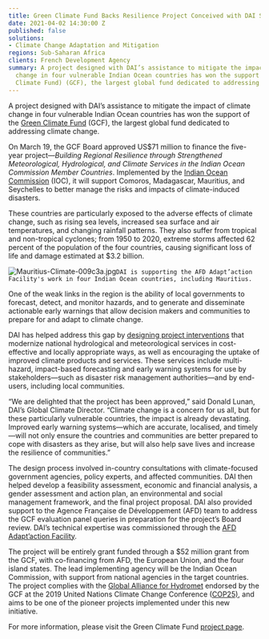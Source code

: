```yaml
---
title: Green Climate Fund Backs Resilience Project Conceived with DAI Support
date: 2021-04-02 14:30:00 Z
published: false
solutions:
- Climate Change Adaptation and Mitigation
regions: Sub-Saharan Africa
clients: French Development Agency
summary: A project designed with DAI’s assistance to mitigate the impact of climate
  change in four vulnerable Indian Ocean countries has won the support of the Green
  Climate Fund) (GCF), the largest global fund dedicated to addressing climate change.
---
```


A project designed with DAI’s assistance to mitigate the impact of climate change in four vulnerable Indian Ocean countries has won the support of the [Green Climate Fund](https://www.greenclimate.fund/about) (GCF), the largest global fund dedicated to addressing climate change. 

On March 19, the GCF Board approved US$71 million to finance the five-year project—*Building Regional Resilience through Strengthened Meteorological, Hydrological, and Climate Services in the Indian Ocean Commission Member Countries*. Implemented by the [Indian Ocean Commission](https://www.commissionoceanindien.org/) (IOC), it will support Comoros, Madagascar, Mauritius, and Seychelles to better manage the risks and impacts of climate-induced disasters.

These countries are particularly exposed to the adverse effects of climate change, such as rising sea levels, increased sea surface and air temperatures, and changing rainfall patterns. They also suffer from tropical and non-tropical cyclones; from 1950 to 2020, extreme storms affected 62 percent of the population of the four countries, causing significant loss of life and damage estimated at $3.2 billion.

![Mauritius-Climate-009c3a.jpg](/uploads/Mauritius-Climate-009c3a.jpg)`DAI is supporting the AFD Adapt’action Facility's work in four Indian Ocean countries, including Mauritius.`

One of the weak links in the region is the ability of local governments to forecast, detect, and monitor hazards, and to generate and disseminate actionable early warnings that allow decision makers and communities to prepare for and adapt to climate change. 

DAI has helped address this gap by [designing project interventions](https://www.dai.com/our-work/projects/worldwide-building-regional-resilience-through-strengthened-meteorological-hydrological-and-climate-services-in-the-indian-ocean-commission-member-countries) that modernize national hydrological and meteorological services in cost-effective and locally appropriate ways, as well as encouraging the uptake of improved climate products and services. These services include multi-hazard, impact-based forecasting and early warning systems for use by stakeholders—such as disaster risk management authorities—and by end-users, including local communities. 

“We are delighted that the project has been approved,” said Donald Lunan, DAI’s Global Climate Director. “Climate change is a concern for us all, but for these particularly vulnerable countries, the impact is already devastating. Improved early warning systems—which are accurate, localised, and timely—will not only ensure the countries and communities are better prepared to cope with disasters as they arise, but will also help save lives and increase the resilience of communities.” 

The design process involved in-country consultations with climate-focused government agencies, policy experts, and affected communities. DAI then helped develop a feasibility assessment, economic and financial analysis, a gender assessment and action plan, an environmental and social management framework, and the final project proposal. DAI also provided support to the Agence Française de Développement (AFD) team to address the GCF evaluation panel queries in preparation for the project’s Board review. DAI’s technical expertise was commissioned through the [AFD Adapt’action Facility](https://www.afd.fr/en/adaptaction).

The project will be entirely grant funded through a $52 million grant from the GCF, with co-financing from AFD, the European Union, and the four island states. The lead implementing agency will be the Indian Ocean Commission, with support from national agencies in the target countries. The project complies with the [Global Alliance for Hydromet](https://public.wmo.int/en/media/press-release/alliance-hydromet-development-launched) endorsed by the GCF at the 2019 United Nations Climate Change Conference ([COP25)](https://unfccc.int/cop25), and aims to be one of the pioneer projects implemented under this new initiative. 

For more information, please visit the Green Climate Fund [project page](https://www.greenclimate.fund/project/fp161). 
